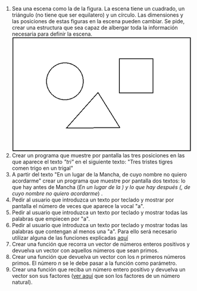 
1. Sea una escena como la de la figura. La escena tiene un cuadrado, un triángulo (no tiene que ser equilatero) y un círculo. Las dimensiones y las posiciones de estas figuras en la escena pueden cambiar. Se pide, crear una estructura que sea capaz de albergar toda la información necesaria para definir la escena.
![Escena](images/escena.png "Escena")
2. Crear un programa que muestre por pantalla las tres posiciones en las que aparece el texto _"tri"_ en el siguiente texto: "Tres tristes tigres comen trigo en un trigal"
3. A partir del texto "En un lugar de la Mancha, de cuyo nombre no quiero acordarme" crear un programa que muestre por pantalla dos textos: lo que hay antes de Mancha (*En un lugar de la *) y lo que hay después (*, de cuyo nombre no quiero acordarme*) .
4. Pedir al usuario que introduzca un texto por teclado y mostrar por pantalla el número de veces que aparece la vocal "a".
5. Pedir al usuario que introduzca un texto por teclado y mostrar todas las palabras que empiecen por "a".
6. Pedir al  usuario que introduzca un texto por teclado y mostrar todas las palabras que contengan al menos una "a". Para ello será necesario utilizar alguna de las funciones explicadas [aquí](http://www.cplusplus.com/reference/string/string/)
7. Crear una función que recorra un vector de números enteros positivos y devuelva un vector con aquellos números que sean primos.
8. Crear una función que devuelva un vector con los _n_ primeros números primos. El número _n_ se le debe pasar a la función como parámetro.
9. Crear una función que reciba un número entero positivo y devuelva un vector son sus factores ([ver aquí](https://matematica.fandom.com/wiki/Descomposicion_de_numeros_naturales_en_factores) que son los factores de un número natural).
